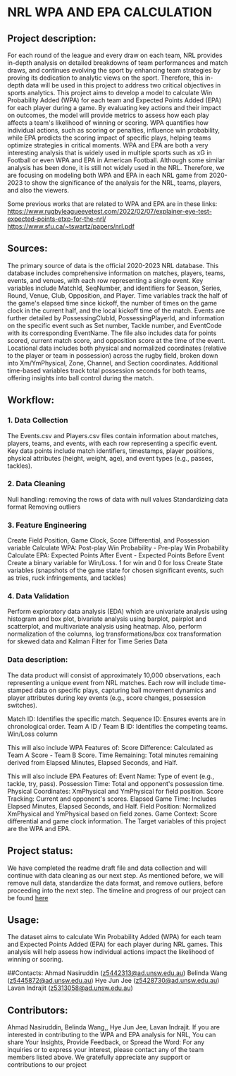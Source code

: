 # NRL WPA AND EPA CALCULATION

## Project description:
For each round of the league and every draw on each team, NRL provides in-depth analysis on detailed breakdowns of team performances and match draws, and continues evolving the sport by enhancing team strategies by proving its dedication to analytic views on the sport. Therefore, this in-depth data will be used in this project to address two critical objectives in sports analytics.
This project aims to develop a model to calculate Win Probability Added (WPA) for each team and Expected Points Added (EPA) for each player during a game. By evaluating key actions and their impact on outcomes, the model will provide metrics to assess how each play affects a team's likelihood of winning or scoring. WPA quantifies how individual actions, such as scoring or penalties, influence win probability, while EPA predicts the scoring impact of specific plays, helping teams optimize strategies in critical moments.
WPA and EPA are both a very interesting analysis that is widely used in multiple sports such as xG in Football or even WPA and EPA in American Football. Although some similar analysis has been done, it is still not widely used in the NRL. Therefore, we are focusing on modeling both WPA and EPA in each NRL game from 2020-2023 to show the significance of the analysis for the NRL, teams, players, and also the viewers. 

Some previous works that are related to WPA and EPA are in these links:
https://www.rugbyleagueeyetest.com/2022/02/07/explainer-eye-test-expected-points-etxp-for-the-nrl/ 
https://www.sfu.ca/~tswartz/papers/nrl.pdf 


## Sources:

The primary source of data is the official 2020-2023 NRL database. This database includes comprehensive information on matches, players, teams, events, and venues, with each row representing a single event. Key variables include MatchId, SeqNumber, and identifiers for Season, Series, Round, Venue, Club, Opposition, and Player. Time variables track the half of the game's elapsed time since kickoff, the number of times on the game clock in the current half, and the local kickoff time of the match.
Events are further detailed by PossessingClubId, PossessingPlayerId, and information on the specific event such as Set number, Tackle number, and EventCode with its corresponding EventName. The file also includes data for points scored, current match score, and opposition score at the time of the event. Locational data includes both physical and normalized coordinates (relative to the player or team in possession) across the rugby field, broken down into Xm/YmPhysical, Zone, Channel, and Section coordinates. Additional time-based variables track total possession seconds for both teams, offering insights into ball control during the match.

## Workflow: 
### 1. Data Collection
The Events.csv and Players.csv files contain information about matches, players, teams, and events, with each row representing a specific event. Key data points include match identifiers, timestamps, player positions, physical attributes (height, weight, age), and event types (e.g., passes, tackles).

### 2. Data Cleaning
Null handling: removing the rows of data with null values
Standardizing data format
Removing outliers

### 3. Feature Engineering
Create Field Position, Game Clock, Score Differential, and Possession variable
Calculate WPA: Post-play Win Probability - Pre-play Win Probability
Calculate EPA: Expected Points After Event - Expected Points Before Event
Create a binary variable for Win/Loss. 1 for win and 0 for loss
Create State variables (snapshots of the game state for chosen significant events, such as tries, ruck infringements, and tackles)

### 4. Data Validation
Perform exploratory data analysis (EDA) which are univariate analysis using histogram and box plot, bivariate analysis using barplot, pairplot and scatterplot, and multivariate analysis using heatmap. Also, perform normalization of the columns, log transformations/box cox transformation for skewed data and Kalman Filter for Time Series Data

### Data description: 
The data product will consist of approximately 10,000 observations, each representing a unique event from NRL matches. Each row will include time-stamped data on specific plays, capturing ball movement dynamics and player attributes during key events (e.g., score changes, possession switches).

Match ID: Identifies the specific match.
Sequence ID: Ensures events are in chronological order.
Team A ID / Team B ID: Identifies the competing teams.
Win/Loss column

This will also include WPA Features of:
Score Difference: Calculated as Team A Score - Team B Score.
Time Remaining: Total minutes remaining derived from Elapsed Minutes, Elapsed Seconds, and Half.

This will also include EPA Features of:
Event Name: Type of event (e.g., tackle, try, pass).
Possession Time: Total and opponent's possession time.
Physical Coordinates: XmPhysical and YmPhysical for field position.
Score Tracking: Current and opponent's scores.
Elapsed Game Time: Includes Elapsed Minutes, Elapsed Seconds, and Half.
Field Position: Normalized XmPhysical and YmPhysical based on field zones.
Game Context: Score differential and game clock information.
The Target variables of this project are the WPA and EPA.

## Project status:
We have completed the readme draft file and data collection and will continue with data cleaning as our next step. As mentioned before, we will remove null data, standardize the data format, and remove outliers, before proceeding into the next step.
The timeline and progress of our project can be found [here](https://github.com/Nasz-113/data3001-data-nrl-1/blob/20b659f92d8469e82df94c839294b4e151d3da17/weeklyTasks.csv)

## Usage: 
The dataset aims to calculate Win Probability Added (WPA) for each team and Expected Points Added (EPA) for each player during NRL games. This analysis will help assess how individual actions impact the likelihood of winning or scoring.

##Contacts:
Ahmad Nasiruddin (z5442313@ad.unsw.edu.au)
Belinda Wang (z5445872@ad.unsw.edu.au)
Hye Jun Jee (z5428730@ad.unsw.edu.au)
Lavan Indrajit (z5313058@ad.unsw.edu.au)

## Contributors: 
Ahmad Nasiruddin, Belinda Wang,, Hye Jun Jee, Lavan Indrajit.
If you are interested in contributing to the WPA and EPA analysis for NRL, You can share Your Insights, Provide Feedback, or Spread the Word: For any inquiries or to express your interest, please contact any of the team members listed above. We gratefully appreciate any support or contributions to our project
